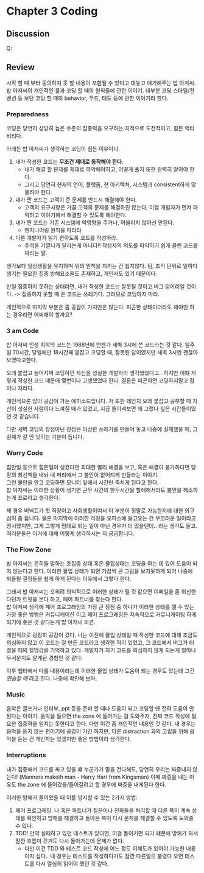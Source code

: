 # Chapter 3 Coding

## Discussion
Q: 

## Review
시작 할 때 부터 동의하지 못 할 내용이 포함될 수 있다고 대놓고 얘기해주는 밥 아저씨. 밥 아저씨의 개인적인 룰과 코딩 할 때의 원칙들에 관한 이야기. 대부분 코딩 스타일/컨벤션 등 보단 코딩 할 때의 behavior, 무드, 태도 등에 관한 이야기라 한다.

### Preparedness
코딩은 당연히 상당히 높은 수준의 집중력을 요구하는 지적으로 도전적이고, 힘든 액티비티다.  

아래는 밥 아저씨가 생각하는 코딩이 힘든 이유이다.  

1. 내가 작성한 코드는 **무조건 제대로 동작해야 한다.**
   * 내가 해결 할 문제를 제대로 파악해야하고, 어떻게 풀지 또한 완벽히 알아야 한다.
   * 그리고 당연히 현재의 언어, 플랫폼, 현 아키텍쳐, 시스템과 consistent하게 맞물려야 한다.
2. 내가 짠 코드는 고객이 준 문제를 반드시 해결해야 한다.
   * 고객의 요구사항은 가끔 고객의 문제를 해결하진 않는다, 이걸 개발자가 먼저 파악하고 이야기해서 해결할 수 있도록 해야한다.
3. 내가 짠 코드는 기존 시스템에 악영향을 주거나, 어울리지 않아선 안된다.
   * 엔지니어링 원칙을 따라라
4. 다른 개발자가 읽기 편하도록 코드를 작성하라.
   * 주석을 기깔나게 달라는게 아니다!! 작성자의 의도를 파악하기 쉽게 클린 코드를 짜라는 말.

생각보다 일상생활을 유지하며 위의 원칙을 지키는 건 쉽지않다. 팀, 조직 단위로 일하다 생기는 필요한 집중 방해요소들도 존재하고, 개인사도 있기 때문이다.  

만일 집중하지 못하는 상태라면, 내가 작성한 코드는 잘못될 것이고 버그 덩어리일 것이다. -> 집중하지 못할 때 쓴 코드는 쓰레기다. 그러므로 코딩하지 마라.  

개인적으로 마지막 부분은 좀 공감이 가지만은 않는다. 피곤한 상태이더라도 해야만 하는 경우라면 어찌해야 할까요?

### 3 am Code
밥 아저씨 인생 최악의 코드는 1988년에 언젠가 새벽 3시에 쓴 코드라는 것 같다. 일주일 70시간, 당일에만 18시간째 붙잡고 코딩할 때, 잘못된 답이였지만 새벽 3시엔 괜찮아 보였다고한다.  

오래 붙잡고 늘어지며 코딩하던 자신을 성실한 개발자라 생각했었다고.. 하지만 이떄 저렇게 작성한 코드 때문에 몇번이나 고생했었다 한다. 결론은 피곤하면 코딩하지말고 잠이나 자라다.  

개인적으론 많이 공감이 가는 에피소드입니다. 저 또한 왜인지 오래 붙잡고 공부할 때 자신이 성실한 사람이다 느껴질 때가 있었고, 지금 돌이켜보면 왜 그랬나 싶은 시간들이였던 것 같습니다.  

다만 새벽 코딩의 장점아닌 장점은 이상한 쓰레기를 만들어 놓고 나중에 실패했을 때, 그 실패가 잘 안 잊히는 기분이 듭니다.  

### Worry Code
집안일 등으로 힘든일이 생겼다면 최대한 빨리 해결을 보고, 혹은 해결이 불가하다면 당장의 최선책을 내놔 내 머리에서 그 불안이 없어지게 만들라는 이야기.  
그런 불안을 안고 코딩하면 모니터 앞에서 시간만 죽치게 된다고 한다.  
밥 아저씨는 이러한 상황이 생기면 근무 시간의 한두시간을 할애해서라도 불안을 해소하는게 프로라고 생각한다.  

제 경우 버넥트가 첫 직장이고 사회생활이여서 이 부분이 정말로 가능한지에 대한 의구심이 좀 듭니다. 물론 마지막에 이러한 걱정을 오피스에 들고오는 건 부끄러운 일이라고 명시했지만, 그게 그렇게 맘대로 되는 일이 아닌 경우가 더 많을텐데.. 라는 생각도 들고. 여러분들은 이거에 대해 어떻게 생각하시는 지 궁금합니다.  

### The Flow Zone
밥 아저씨는 흔히들 말하는 초집중 상태 혹은 몰입상태는 코딩을 하는 데 있어 도움이 되지 않는다고 한다. 이러한 몰입 상태가 되면 가끔씩 큰 그림을 보지못하게 되어 나중에 되돌릴 결정들을 쉽게 하게 된다는 이유에서 그렇다 한다.  

그래서 밥 아저씨는 오히려 의식적으로 이러한 상태가 될 것 같으면 이메일을 좀 회신한다던가 트윗을 본다 하고, 페어 파트너를 찾는다 한다.  
밥 아저씨 생각에 페어 프로그래밍의 가장 큰 장점 중 하나가 이러한 상태를 꺨 수 있는 가장 좋은 방법은 커뮤니케이션 이고 페어 프로그래밍은 지속적으로 커뮤니케이팅 하게 되기에 좋은 것 같다는게 밥 아저씨 의견.  

개인적으로 굉장히 공감이 갔다. 나는 이전에 몰입 상태일 때 작성한 코드에 대해 조금도 의심하지 않고 이 코드는 잘 만든 코드라고 생각한 적이 있었고, 그 코드에서 버그가 터졌을 때의 절망감을 기억하고 있다. 개발자가 자기 코드를 의심하지 않게 되는게 얼마나 무서운지도 알게된 경험인 것 같다.   

이후 챕터에서 다룰 내용이라는데 이러한 몰입 상태가 도움이 되는 경우도 있는데 그건 _연습할 때_ 라고 한다. 나중에 확인해 보자.  

### Music
음악은 글쓰거나 인터뷰, ppt 등을 준비 할 때나 도움이 되고 코딩할 떈 전혀 도움이 안된다는 이야기. 음악을 들으면 the zone 에 들어가는 걸 도와주지, 진짜 코드 작성에 필요한 집중력을 얻지는 못한다고 한다. 다만 이건 좀 개인적인 내용인 것 같다. 내 경우는 음악을 듣지 않는 편이기에 공감이 가긴 하지만, 다른 distraction 과의 고립을 위해 음악을 듣는 건 개인차는 있겠지만 좋은 방법이라 생각한다.  

### Interruptions
내가 집중해서 코드를 짜고 있을 떄 누군가가 말을 건다해도, 당연히 우리는 짜증내지 않는다! (Manners maketh man - Harry Hart from Kingsman) 이때 짜증을 내는 이유도 the zone 에 들어갔을/들어갈려고 할 경우에 짜증을 내게된다 한다.  

이러한 방해가 들어왔을 때 이를 방지할 수 있는 2가지 방법:
1. 페어 프로그래밍. 나 혹은 파트너가 질문이나 전화들을 처리할 때 다른 쪽이 계속 상태를 확인하고 방해를 해결하고 돌아온 쪽이 다시 문제를 해결할 수 있도록 도와줄 수 있다.  
2. TDD! 만약 실패하고 있던 테스트가 있다면, 이걸 돌이키면 되기 떄문에 방해가 와서 잠깐 흐름이 끈겨도 다시 돌아가는데 문제가 없다.  
   * 다만 이건 TDD 와 테스트 코드 작성에 어느 정도 이해도가 있어야 가능한 내용이지 싶다.. 내 경우는 테스트를 작성하다가도 잠깐 다른일로 불렸다 오면 테스트를 다시 열심히 읽어야 했던 것 같다.  
